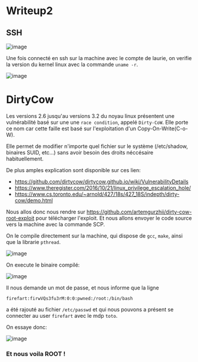 # Writeup2

## SSH
![image](https://user-images.githubusercontent.com/29956389/89556301-7360f880-d811-11ea-9c35-2549820dcaf7.png)

Une fois connecté en ssh sur la machine avec le compte de laurie, on verifie la version du kernel linux avec la commande `uname -r`.

![image](https://user-images.githubusercontent.com/29956389/89706911-30666880-d96a-11ea-97f0-2cfc9ba74b31.png)

# DirtyCow

Les versions 2.6 jusqu'au versions 3.2 du noyau linux présentent une vulnérabilité basé sur une une `race condition`, appelé `Dirty-CoW`.
Elle porte ce nom car cette faille est basé sur l'exploitation d'un Copy-On-Write(C-o-W).

Elle permet de modifier n'importe quel fichier sur le système (/etc/shadow, binaires SUID, etc...) sans avoir besoin des droits néccésaire habituellement.

De plus amples explication sont disponible sur ces lien: 
- https://github.com/dirtycow/dirtycow.github.io/wiki/VulnerabilityDetails
- https://www.theregister.com/2016/10/21/linux_privilege_escalation_hole/
- https://www.cs.toronto.edu/~arnold/427/18s/427_18S/indepth/dirty-cow/demo.html

Nous allos donc nous rendre sur https://github.com/artemgurzhii/dirty-cow-root-exploit pour télécharger l'exploit.
Et nous allons envoyer le code source vers la machine avec la commande SCP.

On le compile directement sur la machine, qui dispose de `gcc`, `make`, ainsi que la librarie `pthread`.

![image](https://user-images.githubusercontent.com/29956389/89707170-0c0b8b80-d96c-11ea-9fa7-9d832a81a88f.png)

On execute le binaire compilé:

![image](https://user-images.githubusercontent.com/29956389/89707274-eb900100-d96c-11ea-9207-4845a1de51e6.png)

Il nous demande un mot de passe, et nous informe que la ligne

`firefart:firwVQs3fu3rM:0:0:pwned:/root:/bin/bash` 

a été rajouté au fichier `/etc/passwd` et qui nous pouvons a présent se connecter au user `firefart` avec le mdp `toto`.

On essaye donc: 

![image](https://user-images.githubusercontent.com/29956389/89707367-956f8d80-d96d-11ea-95a9-9e0dbaecde11.png)

### Et nous voila ROOT !
